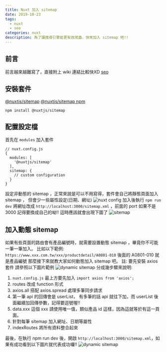 ```yaml
---
title: Nuxt 加入 sitemap
date: 2019-10-23
tags: 
  - nuxt
  - seo
categories: nuxt
description: 為了讓搜尋引擎能更有效爬蟲，快來加入 sitemap 吧!!
---
```

## 前言
前言越來越難寫了，直接附上 wiki 連結比較快XD
[seo](https://zh.wikipedia.org/wiki/%E6%90%9C%E5%B0%8B%E5%BC%95%E6%93%8E%E6%9C%80%E4%BD%B3%E5%8C%96) 

## 安裝套件
[@nuxtjs/sitemap](https://github.com/nuxt-community/sitemap-module)
[@nuxtjs/sitemap npm](https://www.npmjs.com/package/@nuxtjs/sitemap)
```
npm install @nuxtjs/sitemap
```
## 配置設定檔
首先在 `modules` 加入套件
```
// nuxt.config.js
{
  modules: [
    '@nuxtjs/sitemap'
  ],
  sitemap: {
    // custom configuration
  }
}
```
設定非動態的 sitemap ，正常來說是可以不用寫得，套件會自己將靜態頁面加入 sitemap ， 但會少一些屬性設定(日期、網址)
![nuxt config](https://i.imgur.com/eN6Dz4K.png)
加入後執行 `npm run dev` 將網址改成 `http://localhost:3000/sitemap.xml` ，前面的 port 如果不是 3000 記得要換成自己的呦!!
這時應該就會出現下圖了
![sitemap](https://i.imgur.com/Fc6upVl.png)

## 加入動態 sitemap
如果有些頁面的路由會有產品編號時，就需要設置動態 sitemap ，畢竟你不可能一筆一筆加入。
比如以下範例:
`https://www.xxx.com.tw/xxx/productdetail/A0801-010`
後面的 A0801-010 就是產品編號
那麼接下來就教大家如何動態加入 sitemap 吧。
註: 要先安裝 axios 套件
請參照以下圖片範例
![dynamic sitemap](https://i.imgur.com/dZRw7xY.png)
分成幾步驟來說明:
1. `nuxt.config.js` 最上方要先加入 `import axios from 'axios';`
2. routes 改成 function 形式
3. axios.all 搭配 axios.spread 處理多筆同步請求
4. 第一筆 api 的回傳會是 userList， 有多筆的話 api 就往下加，而 userList 後面繼續加回傳參數，記得要逗號喔!!
5. data.xxx 這個 xxx 請使用唯一值，類似產品 id 這樣，因為這就等於有這一頁面。
6. 針對每筆 sitemap 加入網址、日期等屬性
7. indexRoutes 將所有資料整合起來

最後，在執行 npm run dev 後，開啟 `http://localhost:3000/sitemap.xml`，如果有成功看到以下圖片就代表成功囉!!
![dynamic sitemap](https://i.imgur.com/ylnNKH3.png)